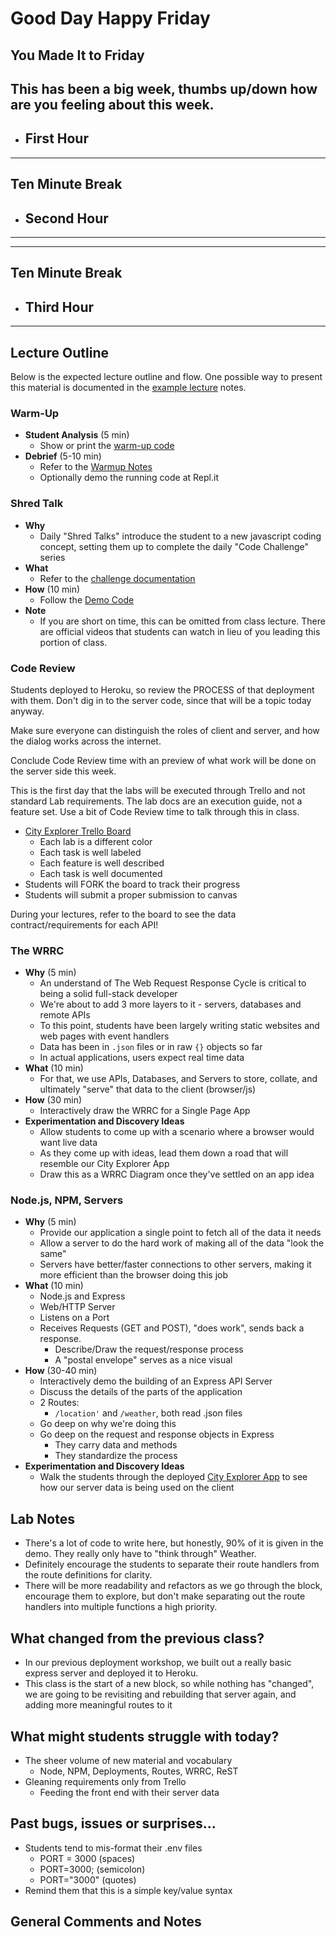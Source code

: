 # Good Day Happy Friday
**You Made It to Friday**
--- 

## This has been a big week, thumbs up/down how are you feeling about this week.



- ## First Hour


---
## Ten Minute Break
- ## Second Hour
---

---
## Ten Minute Break
- ## Third Hour
---

## Lecture Outline

Below is the expected lecture outline and flow. One possible way to present this material is documented in the [example lecture](../facilitator/LECTURE-EXAMPLE.md) notes.

### Warm-Up

- **Student Analysis** (5 min)
  - Show or print the [warm-up code](../warm-up/warm-up.md)
- **Debrief** (5-10 min)
  - Refer to the [Warmup Notes](../warm-up/NOTES.md)
  - Optionally demo the running code at Repl.it

### Shred Talk

- **Why**
  - Daily "Shred Talks" introduce the student to a new javascript coding concept, setting them up to complete the daily "Code Challenge" series
- **What**
  - Refer to the [challenge documentation](../challenges/README.md)
- **How** (10 min)
  - Follow the [Demo Code](../challenges/DEMO.md)
- **Note**
  - If you are short on time, this can be omitted from class lecture. There are official videos that students can watch in lieu of you leading this portion of class.

### Code Review

Students deployed to Heroku, so review the PROCESS of that deployment with them. Don't dig in to the server code, since that will be a topic today anyway. 

Make sure everyone can distinguish the roles of client and server, and how the dialog works across the internet. 

Conclude Code Review time with an preview of what work will be done on the server side this week. 

This is the first day that the labs will be executed through Trello and not standard Lab requirements. The lab docs are an execution guide, not a feature set. Use a bit of Code Review time to talk through this in class.

- [City Explorer Trello Board](https://trello.com/b/ZmD87LCC)
  - Each lab is a different color
  - Each task is well labeled
  - Each feature is well described
  - Each task is well documented
- Students will FORK the board to track their progress
- Students will submit a proper submission to canvas

During your lectures, refer to the board to see the data contract/requirements for each API!

### The WRRC

- **Why** (5 min)
  - An understand of The Web Request Response Cycle is critical to being a solid full-stack developer
  - We're about to add 3 more layers to it - servers, databases and remote APIs
  - To this point, students have been largely writing static websites and web pages with event handlers 
  - Data has been in `.json` files or in raw `{}` objects so far
  - In actual applications, users expect real time data
- **What** (10 min)
  - For that, we use APIs, Databases, and Servers to store, collate, and ultimately "serve" that data to the client (browser/js)
- **How** (30 min)
  - Interactively draw the WRRC for a Single Page App
- **Experimentation and Discovery Ideas**
  - Allow students to come up with a scenario where a browser would want live data
  - As they come up with ideas, lead them down a road that will resemble our City Explorer App
  - Draw this as a WRRC Diagram once they've settled on an app idea

### Node.js, NPM, Servers

- **Why** (5 min)
  - Provide our application a single point to fetch all of the data it needs
  - Allow a server to do the hard work of making all of the data "look the same"
  - Servers have better/faster connections to other servers, making it more efficient than the browser doing this job
- **What** (10 min)
  - Node.js and Express
  - Web/HTTP Server
  - Listens on a Port
  - Receives Requests (GET and POST), "does work", sends back a response.
    - Describe/Draw the request/response process
    - A "postal envelope" serves as a nice visual
- **How** (30-40 min)
  - Interactively demo the building of an Express API Server
  - Discuss the details of the parts of the application
  - 2 Routes:
    - `/location'` and `/weather`, both read .json files
  - Go deep on why we're doing this
  - Go deep on the request and response objects in Express
    - They carry data and methods
    - They standardize the process
- **Experimentation and Discovery Ideas**
  - Walk the students through the deployed [City Explorer App](https://codefellows.github.io/code-301-guide/curriculum/city-explorer-app/front-end/) to see how our server data is being used on the client

## Lab Notes

- There's a lot of code to write here, but honestly, 90% of it is given in the demo. They really only have to "think through" Weather.
- Definitely encourage the students to separate their route handlers from the route definitions for clarity.
- There will be more readability and refactors as we go through the block, encourage them to explore, but don't make separating out the route handlers into multiple functions a high priority.

## What changed from the previous class?

- In our previous deployment workshop, we built out a really basic express server and deployed it to Heroku.
- This class is the start of a new block, so while nothing has "changed", we are going to be revisiting and rebuilding that server again, and adding more meaningful routes to it

## What might students struggle with today?

- The sheer volume of new material and vocabulary
  - Node, NPM, Deployments, Routes, WRRC, ReST
- Gleaning requirements only from Trello
  - Feeding the front end with their server data

## Past bugs, issues or surprises...

- Students tend to mis-format their .env files
  - PORT = 3000 (spaces)
  - PORT=3000; (semicolon)
  - PORT="3000" (quotes)
- Remind them that this is a simple key/value syntax

## General Comments and Notes